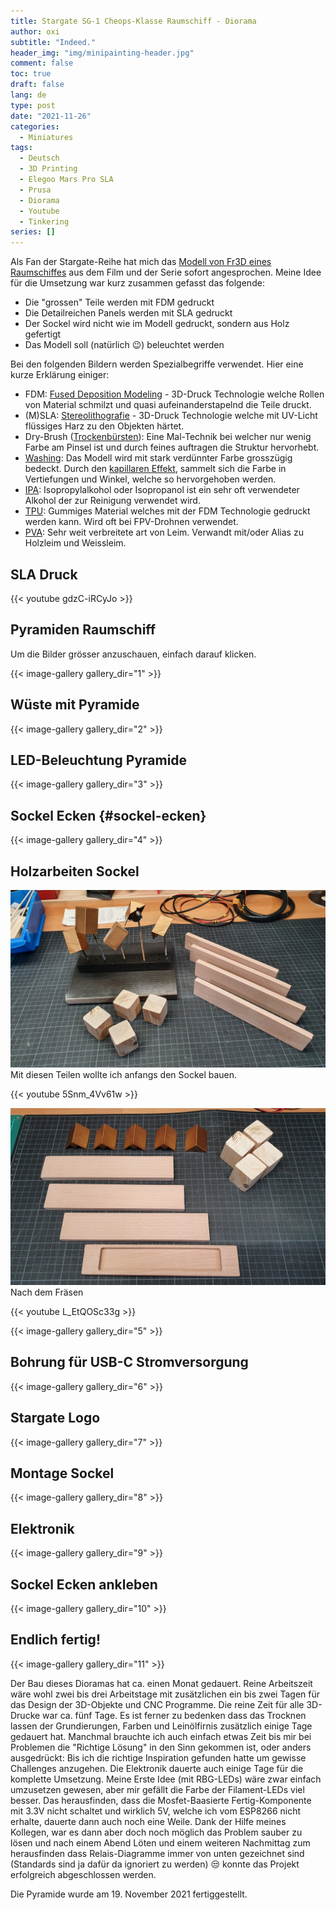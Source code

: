 ```yaml
---
title: Stargate SG-1 Cheops-Klasse Raumschiff - Diorama
author: oxi
subtitle: "Indeed."
header_img: "img/minipainting-header.jpg"
comment: false
toc: true
draft: false
lang: de
type: post
date: "2021-11-26"
categories:
  - Miniatures
tags:
  - Deutsch
  - 3D Printing
  - Elegoo Mars Pro SLA
  - Prusa
  - Diorama
  - Youtube
  - Tinkering
series: []
---
```

Als Fan der Stargate-Reihe hat mich das [Modell von Fr3D eines Raumschiffes](https://www.myminifactory.com/object/3d-print-spaceship-pyramid-fdm-resin-printer-needed-134069) aus dem Film und der Serie sofort angesprochen. Meine Idee für die Umsetzung war kurz zusammen gefasst das folgende:

* Die "grossen" Teile werden mit FDM gedruckt
* Die Detailreichen Panels werden mit SLA gedruckt
* Der Sockel wird nicht wie im Modell gedruckt, sondern aus Holz gefertigt
* Das Modell soll (natürlich 😉) beleuchtet werden

Bei den folgenden Bildern werden Spezialbegriffe verwendet. Hier eine kurze Erklärung einiger:

* FDM: [Fused Deposition Modeling](https://de.wikipedia.org/wiki/Fused_Deposition_Modeling) - 3D-Druck Technologie welche Rollen von Material schmilzt und quasi aufeinanderstapelnd die Teile druckt.
* (M)SLA: [Stereolithografie](https://de.wikipedia.org/wiki/Stereolithografie) - 3D-Druck Technologie welche mit UV-Licht flüssiges Harz zu den Objekten härtet.
* Dry-Brush ([Trockenbürsten](https://de.wikipedia.org/wiki/Trockenb%C3%BCrsten)): Eine Mal-Technik bei welcher nur wenig Farbe am Pinsel ist und durch feines auftragen die Struktur hervorhebt.
* [Washing](https://de.wikipedia.org/wiki/Washing): Das Modell wird mit stark verdünnter Farbe grosszügig bedeckt. Durch den [kapillaren Effekt](https://de.wikipedia.org/wiki/Kapillarität), sammelt sich die Farbe in Vertiefungen und Winkel, welche so hervorgehoben werden.
* [IPA](https://de.wikipedia.org/wiki/2-Propanol): Isopropylalkohol oder Isopropanol ist ein sehr oft verwendeter Alkohol der zur Reinigung verwendet wird.
* [TPU](https://de.wikipedia.org/wiki/Polyurethane): Gummiges Material welches mit der FDM Technologie gedruckt werden kann. Wird oft bei FPV-Drohnen verwendet.
* [PVA](https://de.wikipedia.org/wiki/Polyvinylalkohol): Sehr weit verbreitete art von Leim. Verwandt mit/oder Alias zu Holzleim und Weissleim.

## SLA Druck

{{< youtube gdzC-iRCyJo >}}

## Pyramiden Raumschiff

Um die Bilder grösser anzuschauen, einfach darauf klicken.

{{< image-gallery gallery_dir="1" >}}

## Wüste mit Pyramide

{{< image-gallery gallery_dir="2" >}}

## LED-Beleuchtung Pyramide

{{< image-gallery gallery_dir="3" >}}

## Sockel Ecken {#sockel-ecken}

{{< image-gallery gallery_dir="4" >}}

## Holzarbeiten Sockel

![Mit diesen Teilen wollte ich anfangs den Sockel bauen.](img/20211106_170836.jpg)
Mit diesen Teilen wollte ich anfangs den Sockel bauen.

{{< youtube 5Snm_4Vv61w >}}

![Nach dem Fräsen](img/20211107_2144510.jpg)
Nach dem Fräsen

{{< youtube L_EtQOSc33g >}}

{{< image-gallery gallery_dir="5" >}}

## Bohrung für USB-C Stromversorgung

{{< image-gallery gallery_dir="6" >}}

## Stargate Logo

{{< image-gallery gallery_dir="7" >}}

## Montage Sockel

{{< image-gallery gallery_dir="8" >}}

## Elektronik

{{< image-gallery gallery_dir="9" >}}

## Sockel Ecken ankleben

{{< image-gallery gallery_dir="10" >}}

## Endlich fertig!

{{< image-gallery gallery_dir="11" >}}

Der Bau dieses Dioramas hat ca. einen Monat gedauert. Reine Arbeitszeit wäre wohl zwei bis drei Arbeitstage mit zusätzlichen ein bis zwei Tagen für das Design der 3D-Objekte und CNC Programme. Die reine Zeit für alle 3D-Drucke war ca. fünf Tage. Es ist ferner zu bedenken dass das Trocknen lassen der Grundierungen, Farben und Leinölfirnis zusätzlich einige Tage gedauert hat.
Manchmal brauchte ich auch einfach etwas Zeit bis mir bei Problemen die "Richtige Lösung" in den Sinn gekommen ist, oder anders ausgedrückt: Bis ich die richtige Inspiration gefunden hatte um gewisse Challenges anzugehen.
Die Elektronik dauerte auch einige Tage für die komplette Umsetzung. Meine Erste Idee (mit RBG-LEDs) wäre zwar einfach umzusetzen gewesen, aber mir gefällt die Farbe der Filament-LEDs viel besser. Das herausfinden, dass die Mosfet-Baasierte Fertig-Komponente mit 3.3V nicht schaltet und wirklich 5V, welche ich vom ESP8266 nicht erhalte, dauerte dann auch noch eine Weile. Dank der Hilfe meines Kollegen, war es dann aber doch noch möglich das Problem sauber zu lösen und nach einem Abend Löten und einem weiteren Nachmittag zum herausfinden dass Relais-Diagramme immer von unten gezeichnet sind (Standards sind ja dafür da ignoriert zu werden) 😒 konnte das Projekt erfolgreich abgeschlossen werden.

Die Pyramide wurde am 19. November 2021 fertiggestellt.

